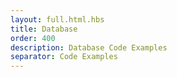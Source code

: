 ```yaml
---
layout: full.html.hbs
title: Database
order: 400
description: Database Code Examples
separator: Code Examples
---
```

